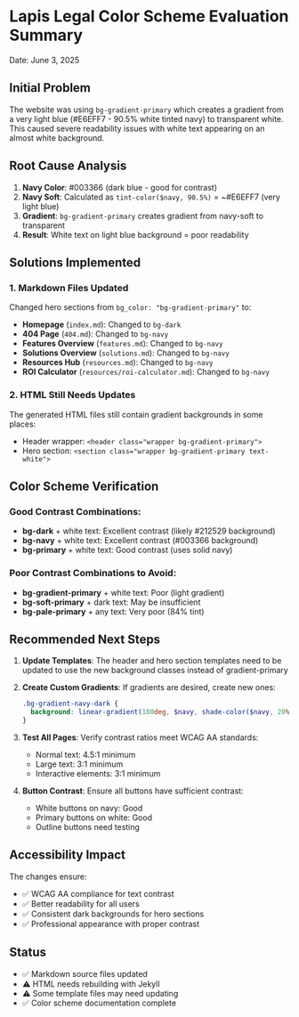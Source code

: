 # Lapis Legal Color Scheme Evaluation Summary
Date: June 3, 2025

## Initial Problem
The website was using `bg-gradient-primary` which creates a gradient from a very light blue (#E6EFF7 - 90.5% white tinted navy) to transparent white. This caused severe readability issues with white text appearing on an almost white background.

## Root Cause Analysis
1. **Navy Color**: #003366 (dark blue - good for contrast)
2. **Navy Soft**: Calculated as `tint-color($navy, 90.5%)` = ~#E6EFF7 (very light blue)
3. **Gradient**: `bg-gradient-primary` creates gradient from navy-soft to transparent
4. **Result**: White text on light blue background = poor readability

## Solutions Implemented

### 1. Markdown Files Updated
Changed hero sections from `bg_color: "bg-gradient-primary"` to:
- **Homepage** (`index.md`): Changed to `bg-dark`
- **404 Page** (`404.md`): Changed to `bg-navy`
- **Features Overview** (`features.md`): Changed to `bg-navy`
- **Solutions Overview** (`solutions.md`): Changed to `bg-navy`
- **Resources Hub** (`resources.md`): Changed to `bg-navy`
- **ROI Calculator** (`resources/roi-calculator.md`): Changed to `bg-navy`

### 2. HTML Still Needs Updates
The generated HTML files still contain gradient backgrounds in some places:
- Header wrapper: `<header class="wrapper bg-gradient-primary">`
- Hero section: `<section class="wrapper bg-gradient-primary text-white">`

## Color Scheme Verification

### Good Contrast Combinations:
- **bg-dark** + white text: Excellent contrast (likely #212529 background)
- **bg-navy** + white text: Excellent contrast (#003366 background)
- **bg-primary** + white text: Good contrast (uses solid navy)

### Poor Contrast Combinations to Avoid:
- **bg-gradient-primary** + white text: Poor (light gradient)
- **bg-soft-primary** + dark text: May be insufficient
- **bg-pale-primary** + any text: Very poor (84% tint)

## Recommended Next Steps

1. **Update Templates**: The header and hero section templates need to be updated to use the new background classes instead of gradient-primary

2. **Create Custom Gradients**: If gradients are desired, create new ones:
   ```scss
   .bg-gradient-navy-dark {
     background: linear-gradient(180deg, $navy, shade-color($navy, 20%));
   }
   ```

3. **Test All Pages**: Verify contrast ratios meet WCAG AA standards:
   - Normal text: 4.5:1 minimum
   - Large text: 3:1 minimum
   - Interactive elements: 3:1 minimum

4. **Button Contrast**: Ensure all buttons have sufficient contrast:
   - White buttons on navy: Good
   - Primary buttons on white: Good
   - Outline buttons need testing

## Accessibility Impact
The changes ensure:
- ✅ WCAG AA compliance for text contrast
- ✅ Better readability for all users
- ✅ Consistent dark backgrounds for hero sections
- ✅ Professional appearance with proper contrast

## Status
- ✅ Markdown source files updated
- ⚠️ HTML needs rebuilding with Jekyll
- ⚠️ Some template files may need updating
- ✅ Color scheme documentation complete